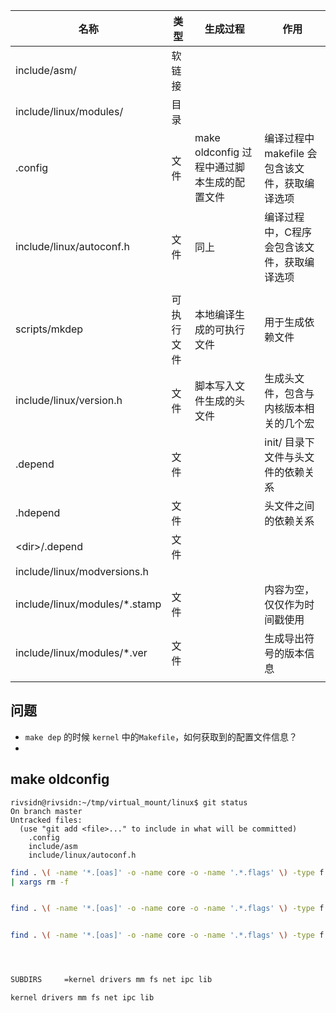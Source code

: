 

| 名称                          | 类型       | 生成过程                                    | 作用                                          |
| ----------------------------- | ---------- | ------------------------------------------- | --------------------------------------------- |
| include/asm/                  | 软链接     |                                             |                                               |
| include/linux/modules/        | 目录       |                                             |                                               |
| .config                       | 文件       | make oldconfig 过程中通过脚本生成的配置文件 | 编译过程中makefile 会包含该文件，获取编译选项 |
| include/linux/autoconf.h      | 文件       | 同上                                        | 编译过程中，C程序会包含该文件，获取编译选项   |
|                               |            |                                             |                                               |
| scripts/mkdep                 | 可执行文件 | 本地编译生成的可执行文件                    | 用于生成依赖文件                              |
| include/linux/version.h       | 文件       | 脚本写入文件生成的头文件                    | 生成头文件，包含与内核版本相关的几个宏        |
| .depend                       | 文件       |                                             | init/ 目录下文件与头文件的依赖关系            |
| .hdepend                      | 文件       |                                             | 头文件之间的依赖关系                          |
| \<dir\>/.depend               | 文件       |                                             |                                               |
| include/linux/modversions.h   |            |                                             |                                               |
| include/linux/modules/*.stamp | 文件       |                                             | 内容为空，仅仅作为时间戳使用                  |
| include/linux/modules/*.ver   | 文件       |                                             | 生成导出符号的版本信息                        |
|                               |            |                                             |                                               |





## 问题

* `make dep` 的时候 `kernel` 中的`Makefile`，如何获取到的配置文件信息？
* 





## make oldconfig

```
rivsidn@rivsidn:~/tmp/virtual_mount/linux$ git status 
On branch master
Untracked files:
  (use "git add <file>..." to include in what will be committed)
	.config
	include/asm
	include/linux/autoconf.h
```









```bash
find . \( -name '*.[oas]' -o -name core -o -name '.*.flags' \) -type f -print | grep -v lxdialog/
| xargs rm -f


find . \( -name '*.[oas]' -o -name core -o -name '.*.flags' \) -type f -print | grep -v lxdialog/


find . \( -name '*.[oas]' -o -name core -o -name '.*.flags' \) -type f -print | grep -v lxdialog/




SUBDIRS		=kernel drivers mm fs net ipc lib

kernel drivers mm fs net ipc lib


```







